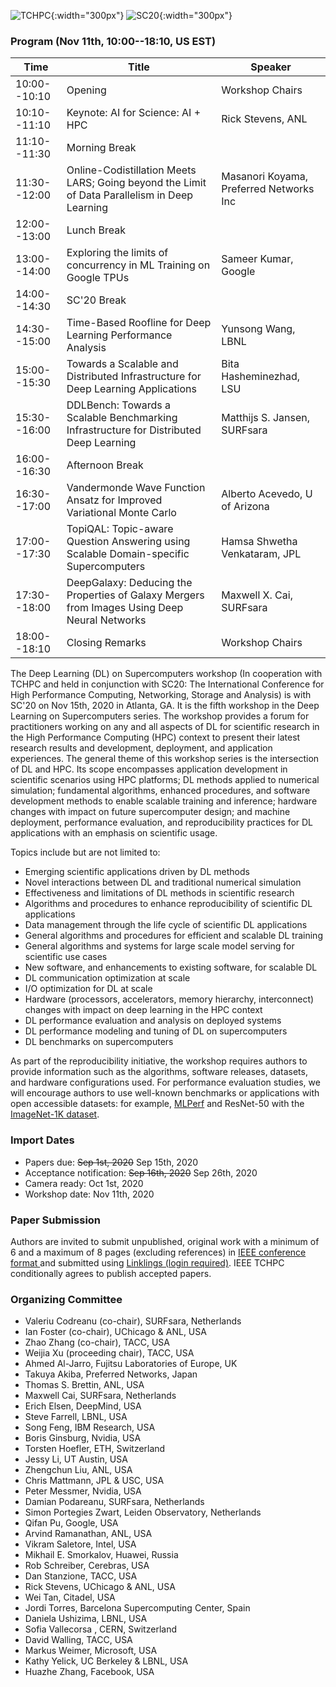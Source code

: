 ![TCHPC](https://tc.computer.org/tchpc/wp-content/uploads/sites/3/2017/06/tchpc_logo_cmyk.png){:width="300px"}
![SC20](https://sc20.supercomputing.org/app/uploads/2019/07/20-ogimage.png){:width="300px"}

### Program (Nov 11th, 10:00--18:10, US EST)

| Time | Title | Speaker |
| --- | --- | --- |
| 10:00--10:10 | Opening | Workshop Chairs |
| 10:10--11:10 | Keynote: AI for Science: AI + HPC | Rick Stevens, ANL |
| 11:10--11:30 | Morning Break | |
| 11:30--12:00 | Online-Codistillation Meets LARS; Going beyond the Limit of Data Parallelism in Deep Learning |  Masanori Koyama, Preferred Networks Inc |
| 12:00--13:00 | Lunch Break |  |
| 13:00--14:00 | Exploring the limits of concurrency in ML Training on Google TPUs | Sameer Kumar, Google |
| 14:00--14:30 |SC'20 Break | |
| 14:30--15:00 | Time-Based Roofline for Deep Learning Performance Analysis | Yunsong Wang, LBNL |
| 15:00--15:30 | Towards a Scalable and Distributed Infrastructure for Deep Learning Applications | Bita Hasheminezhad, LSU |
| 15:30--16:00 | DDLBench: Towards a Scalable Benchmarking Infrastructure for Distributed Deep Learning | Matthijs S. Jansen, SURFsara |
| 16:00--16:30 | Afternoon Break | |
| 16:30--17:00 | Vandermonde Wave Function Ansatz for Improved Variational Monte Carlo | Alberto Acevedo, U of Arizona |
| 17:00--17:30 | TopiQAL: Topic-aware Question Answering using Scalable Domain-specific Supercomputers | Hamsa Shwetha Venkataram, JPL |
| 17:30--18:00 | DeepGalaxy: Deducing the Properties of Galaxy Mergers from Images Using Deep Neural Networks | Maxwell X. Cai, SURFsara |
| 18:00--18:10 | Closing Remarks | Workshop Chairs|

The Deep Learning (DL) on Supercomputers workshop (In cooperation with TCHPC and held in conjunction with SC20: The International Conference for High Performance Computing, Networking, Storage and Analysis) is with SC'20 on Nov 15th, 2020 in Atlanta, GA. It is the fifth workshop in the Deep Learning on Supercomputers series. The workshop provides a forum for practitioners working on any and all aspects of DL for scientific research in the High Performance Computing (HPC) context to present their latest research results and development, deployment, and application experiences. 
The general theme of this workshop series is the intersection of DL and HPC. Its scope encompasses application development in scientific scenarios using HPC platforms; DL methods applied to numerical simulation; fundamental algorithms, enhanced procedures, and software development methods to enable scalable training and inference; hardware changes with impact on future supercomputer design; and machine deployment, performance evaluation, and reproducibility practices for DL applications with an emphasis on scientific usage.

Topics include but are not limited to:
- Emerging scientific applications driven by DL methods
- Novel interactions between DL and traditional numerical simulation
- Effectiveness and limitations of DL methods in scientific research
- Algorithms and procedures to enhance reproducibility of scientific DL applications
- Data management through the life cycle of scientific DL applications
- General algorithms and procedures for efficient and scalable DL training
- General algorithms and systems for large scale model serving for scientific use cases
- New software, and enhancements to existing software, for scalable DL
- DL communication optimization at scale
- I/O optimization for DL at scale
- Hardware (processors, accelerators, memory hierarchy, interconnect) changes with impact on deep learning in the HPC context
- DL performance evaluation and analysis on deployed systems
- DL performance modeling and tuning of DL on supercomputers
- DL benchmarks on supercomputers

As part of the reproducibility initiative, the workshop requires authors to provide information such as the algorithms, software releases, datasets, and hardware configurations used. For performance evaluation studies, we will encourage authors to use well-known benchmarks or applications with open accessible datasets: for example, [MLPerf](https://github.com/mlperf/training) and ResNet-50 with the [ImageNet-1K dataset](http://www.image-net.org/archive/stanford/fall11_whole.tar).

<!--- You can use the [editor on GitHub](https://github.com/DLonSC/DLonSC.github.io/edit/master/README.md) to maintain and preview the content for your website in Markdown files. -->

<!--- Whenever you commit to this repository, GitHub Pages will run [Jekyll](https://jekyllrb.com/) to rebuild the pages in your site, from the content in your Markdown files. -->

### Import Dates

- Papers due: ~~Sep 1st, 2020~~ Sep 15th, 2020
- Acceptance notification: ~~Sep 16th, 2020~~ Sep 26th, 2020
- Camera ready: Oct 1st, 2020
- Workshop date: Nov 11th, 2020

### Paper Submission

Authors are invited to submit unpublished, original work with a minimum of 6 and a maximum of 8 pages (excluding references) in [IEEE conference format ](https://www.ieee.org/conferences/publishing/templates.html) and submitted using [Linklings (login required)](https://submissions.supercomputing.org/?page=Submit&id=SC20WorkshopDeepLearningonSupercomputersSubmission&site=sc20). IEEE TCHPC conditionally agrees to publish accepted papers.


### Organizing Committee
- Valeriu Codreanu (co-chair), SURFsara, Netherlands
- Ian Foster (co-chair), UChicago & ANL, USA
- Zhao Zhang (co-chair), TACC, USA
- Weijia Xu (proceeding chair), TACC, USA
- Ahmed Al-Jarro, Fujitsu Laboratories of Europe, UK
- Takuya Akiba, Preferred Networks, Japan
- Thomas S. Brettin, ANL, USA
- Maxwell Cai, SURFsara, Netherlands
- Erich Elsen, DeepMind, USA
- Steve Farrell, LBNL, USA
- Song Feng, IBM Research, USA
- Boris Ginsburg, Nvidia, USA
- Torsten Hoefler, ETH, Switzerland
- Jessy Li, UT Austin, USA
- Zhengchun Liu, ANL, USA
- Chris Mattmann, JPL & USC, USA
- Peter Messmer, Nvidia, USA
- Damian Podareanu, SURFsara, Netherlands
- Simon Portegies Zwart, Leiden Observatory, Netherlands 
- Qifan Pu, Google, USA
- Arvind Ramanathan, ANL, USA
- Vikram Saletore, Intel, USA
- Mikhail E. Smorkalov, Huawei, Russia
- Rob Schreiber, Cerebras, USA
- Dan Stanzione, TACC, USA
- Rick Stevens, UChicago & ANL, USA
- Wei Tan, Citadel, USA
- Jordi Torres, Barcelona Supercomputing Center, Spain
- Daniela Ushizima, LBNL, USA
- Sofia Vallecorsa , CERN, Switzerland
- David Walling, TACC, USA
- Markus Weimer, Microsoft, USA
- Kathy Yelick, UC Berkeley & LBNL, USA
- Huazhe Zhang, Facebook, USA
